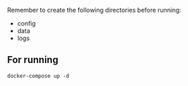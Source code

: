 Remember to create the following directories before running:

- config
- data
- logs

## For running

`docker-compose up -d`
